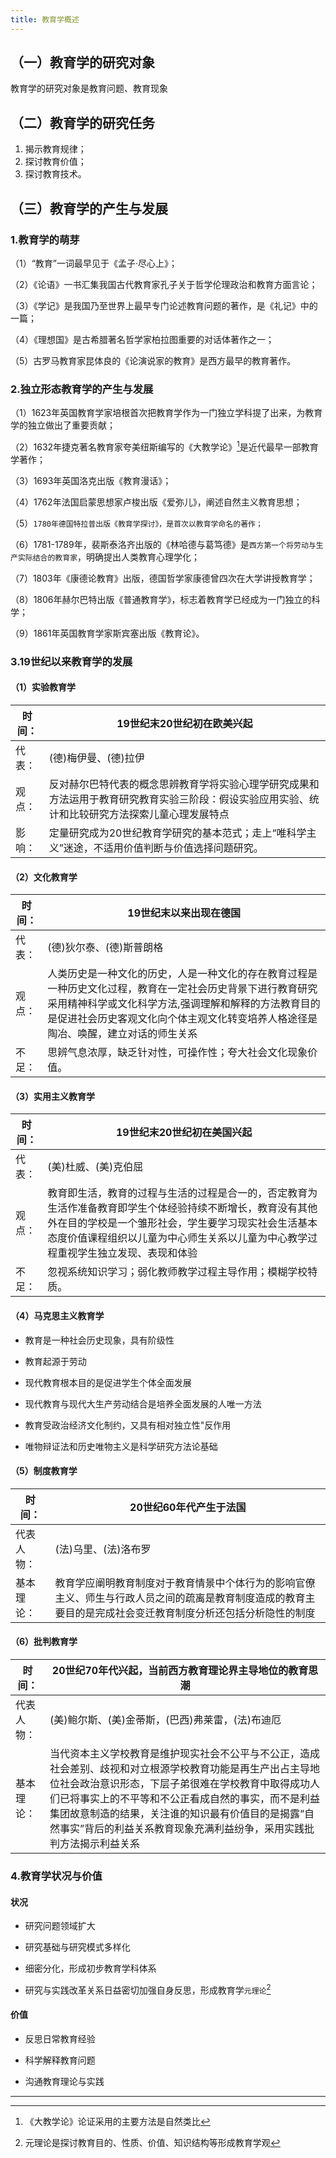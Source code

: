 ```yaml
---
title: 教育学概述
---
```


## （一）教育学的研究对象



教育学的研究对象是教育问题、教育现象



## （二）教育学的研究任务



1. 揭示教育规律； 
2.  探讨教育价值； 
3.  探讨教育技术。

## （三）教育学的产生与发展



### 1.教育学的萌芽



（1）“教育”一词最早见于《孟子·尽心上》；



（2）《论语》一书汇集我国古代教育家孔子关于哲学伦理政治和教育方面言论；



（3）《学记》是我国乃至世界上最早专门论述教育问题的著作，是《礼记》中的一篇；



（4）《理想国》是古希腊著名哲学家柏拉图重要的对话体著作之一；



（5）古罗马教育家昆体良的《论演说家的教育》是西方最早的教育著作。



### 2.独立形态教育学的产生与发展



（1）1623年英国教育学家培根首次把教育学作为一门独立学科提了出来，为教育学的独立做出了重要贡献；



（2）1632年捷克著名教育家夸美纽斯编写的《大教学论》[^1]是近代最早一部教育学著作；



（3）1693年英国洛克出版《教育漫话》；



（4）1762年法国启蒙思想家卢梭出版《爱弥儿》，阐述自然主义教育思想；



（5）`1780年德国特拉普出版《教育学探讨》，是首次以教育学命名的著作；`



（6）1781-1789年，裴斯泰洛齐出版的《林哈德与葛笃德》是`西方第一个将劳动与生产实际结合的教育家`，明确提出人类教育心理学化；



（7）1803年《康德论教育》出版，德国哲学家康德曾四次在大学讲授教育学；



（8）1806年赫尔巴特出版《普通教育学》，标志着教育学已经成为一门独立的科学；



（9）1861年英国教育学家斯宾塞出版《教育论》。



### 3.19世纪以来教育学的发展



#### （1）实验教育学

| 时间： | 19世纪末20世纪初在欧美兴起                                   |
| ------ | ------------------------------------------------------------ |
| 代表： | (德)梅伊曼、(德)拉伊                                         |
| 观点： | 反对赫尔巴特代表的概念思辨教育学将实验心理学研究成果和方法运用于教育研究教育实验三阶段：假设实验应用实验、统计和比较研究方法探索儿童心理发展特点 |
| 影响： | 定量研究成为20世纪教育学研究的基本范式；走上“唯科学主义”迷途，不适用价值判断与价值选择问题研究。 |

#### （2）文化教育学

| 时间： | 19世纪末以来出现在德国                                       |
| ------ | ------------------------------------------------------------ |
| 代表： | (德)狄尔泰、(德)斯普朗格                                     |
| 观点： | 人类历史是一种文化的历史，人是一种文化的存在教育过程是一种历史文化过程，教育在一定社会历史背景下进行教育研究采用精神科学或文化科学方法,强调理解和解释的方法教育目的是促进社会历史客观文化向个体主观文化转变培养人格途径是陶冶、唤醒，建立对话的师生关系 |
| 不足： | 思辨气息浓厚，缺乏针对性，可操作性；夸大社会文化现象价值。   |

#### （3）实用主义教育学

| 时间： | 19世纪末20世纪初在美国兴起                                   |
| ------ | ------------------------------------------------------------ |
| 代表： | (美)杜威、(美)克伯屈                                         |
| 观点： | 教育即生活，教育的过程与生活的过程是合一的，否定教育为生活作准备教育即学生个体经验持续不断增长，教育没有其他外在目的学校是一个雏形社会，学生要学习现实社会生活基本态度价值课程组织以儿童为中心师生关系以儿童为中心教学过程重视学生独立发现、表现和体验 |
| 不足： | 忽视系统知识学习；弱化教师教学过程主导作用；模糊学校特质。   |

#### （4）马克思主义教育学



- 教育是一种社会历史现象，具有阶级性

- 教育起源于劳动

- 现代教育根本目的是促进学生个体全面发展

- 现代教育与现代大生产劳动结合是培养全面发展的人唯一方法

- 教育受政治经济文化制约，又具有相对独立性"反作用

- 唯物辩证法和历史唯物主义是科学研究方法论基础



#### （5）制度教育学

| 时间：     | 20世纪60年代产生于法国                                       |
| ---------- | ------------------------------------------------------------ |
| 代表人物： | (法)乌里、(法)洛布罗                                         |
| 基本理论： | 教育学应阐明教育制度对于教育情景中个体行为的影响官僚主义、师生与行政人员之间的疏离是教育制度造成的教育主要目的是完成社会变迁教育制度分析还包括分析隐性的制度 |

#### （6）批判教育学

| 时间：     | 20世纪70年代兴起，当前西方教育理论界主导地位的教育思潮       |
| ---------- | ------------------------------------------------------------ |
| 代表人物： | (美)鲍尔斯、(美)金蒂斯，(巴西)弗莱雷，(法)布迪厄             |
| 基本理论： | 当代资本主义学校教育是维护现实社会不公平与不公正，造成社会差别、歧视和对立根源学校教育功能是再生产出占主导地位社会政治意识形态，下层子弟很难在学校教育中取得成功人们已将事实上的不平等和不公正看成自然的事实，而不是利益集团故意制造的结果，关注谁的知识最有价值目的是揭露“自然事实”背后的利益关系教育现象充满利益纷争，采用实践批判方法揭示利益关系 |

### 4.教育学状况与价值



#### 状况



- 研究问题领域扩大

- 研究基础与研究模式多样化

- 细密分化，形成初步教育学科体系

- 研究与实践改革关系日益密切加强自身反思，形成教育学`元理论`[^2]



#### 价值



- 反思日常教育经验

- 科学解释教育问题

- 沟通教育理论与实践

------



[^1]:《大教学论》论证采用的主要方法是自然类比 
[^2]:元理论是探讨教育目的、性质、价值、知识结构等形成教育学观

